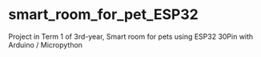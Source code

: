 # smart_room_for_pet_ESP32
Project in Term 1 of 3rd-year, Smart room for pets using ESP32 30Pin with Arduino / Micropython
